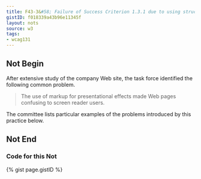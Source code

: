 ```yaml
---
title: F43-3&#58; Failure of Success Criterion 1.3.1 due to using structural markup in a way that does not represent relationships in the content
gistID: f018339a43b96e11345f
layout: nots
source: w3
tags:
- wcag131
---
```


<h2 aria-describedby="{{ page.gistID }}">Not Begin</h2>
<div class="rendered-not">
<p>After extensive study of the company Web site, the task force 
identified the following common problem.</p>

<blockquote>
<p>The use of markup for presentational effects made Web 
pages confusing to screen reader users.</p>
</blockquote>

<p>The committee lists particular examples of the problems 
introduced by this practice below.</p>
</div> <!-- rendered-not -->

<h2 aria-describedby="{{ page.gistID }}">Not End</h2>

<h3 aria-describedby="{{ page.gistID }}">Code for this Not</h3>
{% gist page.gistID %}